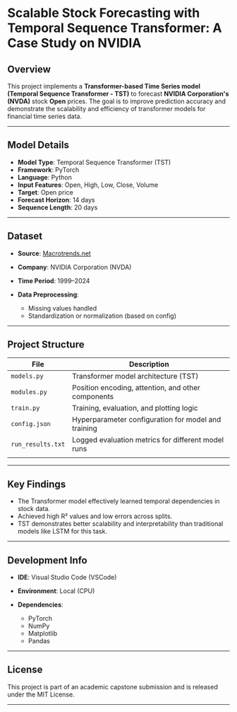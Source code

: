 # Scalable Stock Forecasting with Temporal Sequence Transformer: A Case Study on NVIDIA


## Overview

This project implements a **Transformer-based Time Series model (Temporal Sequence Transformer - TST)** to forecast **NVIDIA Corporation's (NVDA)** stock **Open** prices. The goal is to improve prediction accuracy and demonstrate the scalability and efficiency of transformer models for financial time series data.

---

## Model Details

* **Model Type**: Temporal Sequence Transformer (TST)
* **Framework**: PyTorch
* **Language**: Python
* **Input Features**: Open, High, Low, Close, Volume
* **Target**: Open price
* **Forecast Horizon**: 14 days
* **Sequence Length**: 20 days

---

## Dataset

* **Source**: [Macrotrends.net](https://www.macrotrends.net/)
* **Company**: NVIDIA Corporation (NVDA)
* **Time Period**: 1999–2024
* **Data Preprocessing**:

  * Missing values handled
  * Standardization or normalization (based on config)

---

## Project Structure

| File              | Description                                                  |
| ----------------- | ------------------------------------------------------------ |
| `models.py`       | Transformer model architecture (TST)                         |
| `modules.py`      | Position encoding, attention, and other components           |
| `train.py`        | Training, evaluation, and plotting logic                     |
| `config.json`     | Hyperparameter configuration for model and training          |
| `run_results.txt` | Logged evaluation metrics for different model runs           |
||



---

## Key Findings

* The Transformer model effectively learned temporal dependencies in stock data.
* Achieved high R² values and low errors across splits.
* TST demonstrates better scalability and interpretability than traditional models like LSTM for this task.

---

## Development Info

* **IDE**: Visual Studio Code (VSCode)
* **Environment**: Local (CPU)
* **Dependencies**:

  * PyTorch
  * NumPy
  * Matplotlib
  * Pandas

---

## License

This project is part of an academic capstone submission and is released under the MIT License.

---

